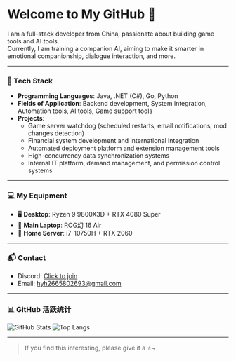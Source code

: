 # Welcome to My GitHub 👋

I am a full-stack developer from China, passionate about building game tools and AI tools.  
Currently, I am training a companion AI, aiming to make it smarter in emotional companionship, dialogue interaction, and more.

---

### 🧰 Tech Stack

- **Programming Languages**: Java, .NET (C#), Go, Python
- **Fields of Application**: Backend development, System integration, Automation tools, AI tools, Game support tools
- **Projects**:
  - Game server watchdog (scheduled restarts, email notifications, mod changes detection)
  - Financial system development and international integration
  - Automated deployment platform and extension management tools
  - High-concurrency data synchronization systems
  - Internal IT platform, demand management, and permission control systems

---

### 💻 My Equipment

- 🖥️ **Desktop**: Ryzen 9 9800X3D + RTX 4080 Super
- 💼 **Main Laptop**: ROG幻 16 Air
- 📡 **Home Server**: i7-10750H + RTX 2060

---

### 📬 Contact

- Discord: [Click to join](https://discord.gg/3XpTt9W5)
- Email: hyh2665802693@gmail.com

---


### 📊 GitHub 活跃统计

![GitHub Stats](https://github-readme-stats.vercel.app/api?username=Heyh520&show_icons=true&theme=tokyonight&hide_border=false) ![Top Langs](https://github-readme-stats.vercel.app/api/top-langs/?username=Heyh520&layout=compact&theme=tokyonight&hide_border=false)



---
> If you find this interesting, please give it a ⭐~
